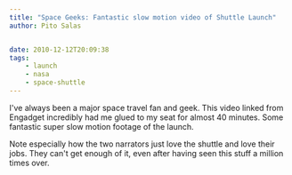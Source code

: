 ```yaml
---
title: "Space Geeks: Fantastic slow motion video of Shuttle Launch"
author: Pito Salas


date: 2010-12-12T20:09:38
tags:
    - launch
    - nasa
    - space-shuttle
---
```




I've always been a major space travel fan and geek. This video linked from
Engadget incredibly had me glued to my seat for almost 40 minutes. Some
fantastic super slow motion footage of the launch.

Note especially how the two narrators just love the shuttle and love their
jobs. They can't get enough of it, even after having seen this stuff a million
times over.


